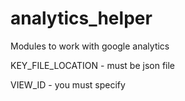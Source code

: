 # analytics_helper
Modules to work with google analytics

KEY_FILE_LOCATION - must be json file

VIEW_ID - you must specify
